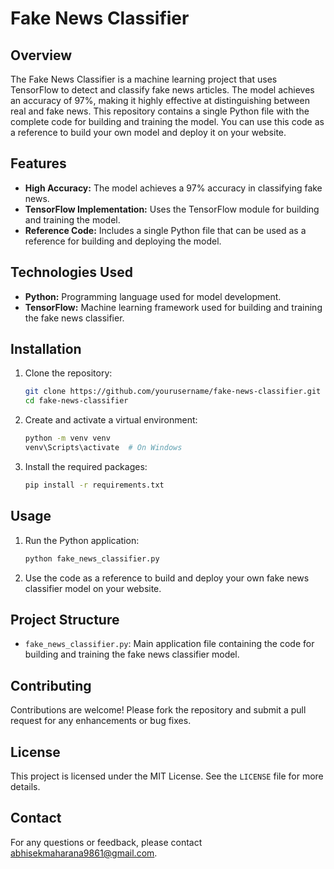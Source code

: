 # Fake News Classifier

## Overview
The Fake News Classifier is a machine learning project that uses TensorFlow to detect and classify fake news articles. The model achieves an accuracy of 97%, making it highly effective at distinguishing between real and fake news. This repository contains a single Python file with the complete code for building and training the model. You can use this code as a reference to build your own model and deploy it on your website.

## Features
- **High Accuracy:** The model achieves a 97% accuracy in classifying fake news.
- **TensorFlow Implementation:** Uses the TensorFlow module for building and training the model.
- **Reference Code:** Includes a single Python file that can be used as a reference for building and deploying the model.

## Technologies Used
- **Python:** Programming language used for model development.
- **TensorFlow:** Machine learning framework used for building and training the fake news classifier.

## Installation
1. Clone the repository:
    ```bash
    git clone https://github.com/yourusername/fake-news-classifier.git
    cd fake-news-classifier
    ```
2. Create and activate a virtual environment:
    ```bash
    python -m venv venv
    venv\Scripts\activate  # On Windows
    ```
3. Install the required packages:
    ```bash
    pip install -r requirements.txt
    ```

## Usage
1. Run the Python application:
    ```bash
    python fake_news_classifier.py
    ```
2. Use the code as a reference to build and deploy your own fake news classifier model on your website.

## Project Structure
- `fake_news_classifier.py`: Main application file containing the code for building and training the fake news classifier model.

## Contributing
Contributions are welcome! Please fork the repository and submit a pull request for any enhancements or bug fixes.

## License
This project is licensed under the MIT License. See the `LICENSE` file for more details.

## Contact
For any questions or feedback, please contact [abhisekmaharana9861@gmail.com](abhisekmaharana9861@gmail.com).

